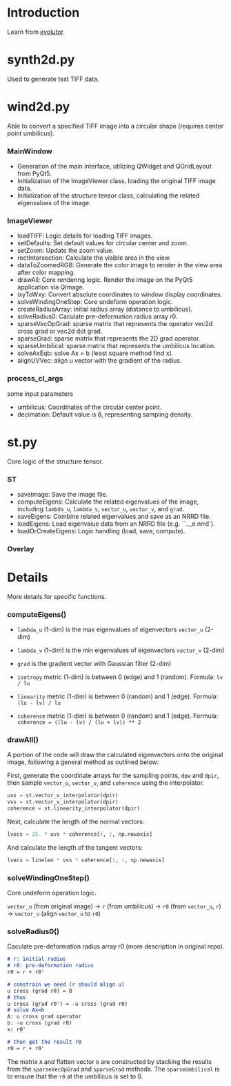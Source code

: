 # Introduction

Learn from [evolutor](https://github.com/KhartesViewer/evolutor)


# synth2d.py

Used to generate test TIFF data.

# wind2d.py

Able to convert a specified TIFF image into a circular shape (requires center point umbilicus).

### MainWindow

- Generation of the main interface, utilizing QWidget and QGridLayout from PyQt5.
- Initialization of the ImageViewer class, loading the original TIFF image data.
- Initialization of the structure tensor class, calculating the related eigenvalues of the image.

### ImageViewer

- loadTIFF: Logic details for loading TIFF images.  
- setDefaults: Set default values for circular center and zoom.  
- setZoom: Update the zoom value.  
- rectIntersection: Calculate the visible area in the view.  
- dataToZoomedRGB: Generate the color image to render in the view area after color mapping.  
- drawAll: Core rendering logic. Render the image on the PyQt5 application via QImage.  
- ixyToWxy: Convert absolute coordinates to window display coordinates.
- solveWindingOneStep: Core undeform operation logic.
- createRadiusArray: Initial radius array (distance to umbilicus).
- solveRadius0: Caculate pre-deformation radius array r0.
- sparseVecOpGrad: sparse matrix that represents the operator vec2d cross grad or vec2d dot grad.
- sparseGrad: sparse matrix that represents the 2D grad operator.
- sparseUmbilical: sparse matrix that represents the umbilicus location.
- solveAxEqb: solve Ax = b (least square method find x).
- alignUVVec: align u vector with the gradient of the radius.

### process_cl_args

some input parameters

- umbilicus: Coordinates of the circular center point.  
- decimation: Default value is 8, representing sampling density.

# st.py

Core logic of the structure tensor.

### ST

- saveImage: Save the image file.  
- computeEigens: Calculate the related eigenvalues of the image, including `lambda_u`, `lambda_v`, `vector_u`, `vector_v`, and `grad`.  
- saveEigens: Combine related eigenvalues and save as an NRRD file.  
- loadEigens: Load eigenvalue data from an NRRD file (e.g. ``.._e.nrrd`).
- loadOrCreateEigens: Logic handling (load, save, compute).

### Overlay



# Details

More details for specific functions.

### computeEigens()

- `lambda_u` (1-dim) is the max eigenvalues of eigenvectors `vector_u` (2-dim)
- `lambda_v` (1-dim) is the min eigenvalues of eigenvectors `vector_v` (2-dim)
- `grad` is the gradient vector with Gaussian filter (2-dim)

- `isotropy` metric (1-dim) is between 0 (edge) and 1 (random). Formula: `lv / lu`
- `linearity` metric (1-dim) is between 0 (random) and 1 (edge). Formula: `(lu - lv) / lu`
- `coherence` metric (1-dim) is between 0 (random) and 1 (edge). Formula: `coherence = ((lu - lv) / (lu + lv)) ** 2`

### drawAll()

A portion of the code will draw the calculated eigenvectors onto the original image, following a general method as outlined below:

First, generate the coordinate arrays for the sampling points, `dpw` and `dpir`, then sample `vector_u`, `vector_v`, and `coherence` using the interpolator.
```python
uvs = st.vector_u_interpolator(dpir)
vvs = st.vector_v_interpolator(dpir)
coherence = st.linearity_interpolator(dpir)
```

Next, calculate the length of the normal vectors:
```python
lvecs = 25. * uvs * coherence[:, :, np.newaxis]
```

And calculate the length of the tangent vectors:
```python
lvecs = linelen * vvs * coherence[:, :, np.newaxis]
```

### solveWindingOneStep()

Core undeform operation logic.

`vector_u` (from original image) -> `r` (from umbilicus) -> `r0` (from `vector_u`, `r`) -> `vector_u` (align `vector_u` to `r0`)

### solveRadius0()

Caculate pre-deformation radius array r0 (more description in original repo).

```markdown
# r: initial radius
# r0: pre-deformation radius
r0 = r + r0'

# constrain we need (r should align u)
u cross (grad r0) = 0
# thus
u cross (grad r0') = -u cross (grad r0)
# solve Ax=b
A: u cross grad operator
b: -u cross (grad r0)
x: r0'

# then get the result r0
r0 = r + r0'
```

The matrix `A` and flatten vector `b` are constructed by stacking the results from the `sparseVecOpGrad` and `sparseGrad` methods. The `sparseUmbilical` is to ensure that the `r0` at the umbilicus is set to 0.


